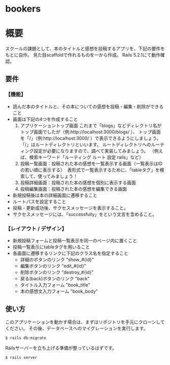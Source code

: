 # bookers

# 概要

スクールの課題として、本のタイトルと感想を投稿するアプリを、下記の要件をもとに自作。
見た目scaffoldで作れるものを一から作成。
Rails 5.2.1にて動作確認。

## 要件
### 【機能】
  * 読んだ本のタイトルと、その本についての感想を投稿・編集・削除ができること
  * 画面は下記の4つを作成すること
      1. アプリケーショントップ画面
        これまで「blogs」などディレクトリ名がトップ画面でしたが（例:http://localhost:3000/blogs/ ）、
        トップ画面を「/」（例:http://localhost:3000/ ）で表示できるようにしましょう。
        「/」はルートディレクトリといいます。
        ルートディレクトリへのルーティング設定が必要になりますので、調べて実装してみましょう。
        （例えば、検索キーワード「ルーティング ルート 設定 rails」など）
      2. 投稿一覧画面：投稿された本の感想を一覧表示する画面（一覧表示はIDの若い順に表示する）
️        表形式で一覧表示するために、「tableタグ」を検索して、使ってみましょう！
      3. 投稿詳細画面：投稿された本の感想を個別に表示する画面
      4. 投稿編集画面：投稿された本の感想を編集できる画面
  * 新規投稿後は本の詳細画面に遷移すること
  * ルートパスを設定すること
  * 投稿・更新成功後、サクセスメッセージを表示すること。
  * サクセスメッセージには、「successfully」をという文言を含めること。

### 【レイアウト / デザイン】
  * 新規投稿フォームと投稿一覧表示を同一のページ内に置くこと
  * 投稿一覧表示にtableタグを用いること
  * 各画面に遷移するリンクに下記のクラス名を指定すること
      * 詳細のボタンのリンク  "show_#{id}"
      * 編集ボタンのリンク "edit_#{id}"
      * 削除ボタンのリンク "destroy_#{id}"
      * 戻る(back)ボタンのリンク "back"
      * タイトル入力フォーム  "book_title"
      * 本の感想文入力フォーム "book_body"

## 使い方

このアプリケーションを動かす場合は、まずはリポジトリを手元にクローンしてください。
その後、データベースへのマイグレーションを実行します。

```
$ rails db:migrate
```

Railsサーバーを立ち上げる準備が整っているはずです。

```
$ rails server
```



